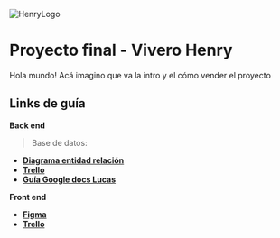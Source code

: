 ![HenryLogo](https://d31uz8lwfmyn8g.cloudfront.net/Assets/logo-henry-white-lg.png)

# Proyecto final - Vivero Henry

Hola mundo! Acá imagino que va la intro y el cómo vender el proyecto

## Links de guía

__Back end__

 > Base de datos:

- [__Diagrama entidad relación__](https://lucid.app/lucidchart/283b1d91-fd07-4170-8302-71b07306cbd0/edit?beaconFlowId=039F15CDA6F4BA09&invitationId=inv_d87a7dc0-f7da-4bb0-bc67-316a22d262ef&page=0_0#)
- [__Trello__](https://trello.com/b/YAHJ1TLO/back-end)
- [__Guía Google docs Lucas__](https://docs.google.com/document/d/1eGw-g4x8NAEtr7GT9Ts0l062unDBA06QA-6L6neUH2w/edit)

__Front end__

- [__Figma__](https://www.figma.com/file/Nrk1lvaRuVUTnewuuKAKRI/Untitled?node-id=0%3A1&t=fOeNrE7h4JRU98pT-0)
- [__Trello__](https://trello.com/b/8gM9UzZW/front-end)
